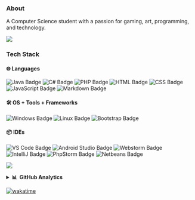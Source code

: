 ### About
A Computer Science student with a passion for gaming, art, programming, and technology.

<a href="https://www.youtube.com/watch?v=dQw4w9WgXcQ"><img src="https://user-images.githubusercontent.com/73097560/115834477-dbab4500-a447-11eb-908a-139a6edaec5c.gif"></a>

### Tech Stack
#### 🌐 Languages <br />
![Java Badge](https://img.shields.io/badge/Java-000?logo=intellij-idea&style=for-the-badge&color=903524)
![C# Badge](https://img.shields.io/badge/C%20Sharp-000?logo=CSharp&style=for-the-badge&color=360092&)
![PHP Badge](https://img.shields.io/badge/PHP-000?logo=PHP&style=for-the-badge&color=5e79ba&logoColor=ffffff)
![HTML Badge](https://img.shields.io/badge/HTML-000?logo=HTML5&style=for-the-badge&color=e34d28&logoColor=ffffff)
![CSS Badge](https://img.shields.io/badge/CSS-000?logo=css3&style=for-the-badge&color=006eba&logoColor=ffffff)
![JavaScript Badge](https://img.shields.io/badge/JavaScript-000?logo=JavaScript&style=for-the-badge&color=ad9404&logoColor=ffffff)
![Markdown Badge](https://img.shields.io/badge/Markdown-000?logo=markdown&style=for-the-badge&color=0da0e5&logoColor=ffffff)

#### 🛠️  OS + Tools + Frameworks <br />
![Windows Badge](https://img.shields.io/badge/Windows-000?logo=windows&style=for-the-badge&color=29b5ff&logoColor=ffffff)
![Linux Badge](https://img.shields.io/badge/-Linux-black?logo=linux&style=for-the-badge&color=2496ed&logoColor=ffffff)
![Bootstrap Badge](https://img.shields.io/badge/Bootstrap-000?logo=bootstrap&style=for-the-badge&color=662db9&logoColor=ffffff)

#### 📦 IDEs <br />
![VS Code Badge](https://img.shields.io/badge/VS%20Code-000?logo=visualstudio&style=for-the-badge&color=209de0&logoColor=ffffff)
![Android Studio Badge](https://img.shields.io/badge/Android%20Studio-000?logo=androidstudio&style=for-the-badge&color=3cdc7c&logoColor=ffffff)
![Webstorm Badge](https://img.shields.io/badge/WebStorm-000?logo=webstorm&style=for-the-badge&color=0599bf&logoColor=ffffff)
![IntelliJ Badge](https://img.shields.io/badge/-IntelliJ-007ACC?logo=intellij-idea&style=for-the-badge&color=ff325d&logoColor=ffffff)
![PhpStorm Badge](https://img.shields.io/badge/-PhpStorm-007ACC?logo=phpstorm&style=for-the-badge&color=56069b&logoColor=ffffff)
![Netbeans Badge](https://img.shields.io/badge/-Netbeans-007ACC?logo=apache-netbeans-ide&style=for-the-badge&color=a1c535&logoColor=ffffff)

<a href="https://www.youtube.com/watch?v=dQw4w9WgXcQ"><img src="https://user-images.githubusercontent.com/73097560/115834477-dbab4500-a447-11eb-908a-139a6edaec5c.gif"></a>

<details>
<summary><b>📊 &nbsp;GitHub Analytics</b></summary>
<p>
  <a href="https://github.com/WolfenXVII">
    <img src="https://github-readme-stats.vercel.app/api?username=WolfenXVII&show_icons=true&theme=dark&layout=compact"/>
    <br>
    <img src="https://github-readme-stats.vercel.app/api/wakatime?username=Wolfen&theme=dark&layout=compact"/>
  </a>
</p>
</details>

[![wakatime](https://wakatime.com/badge/user/6a85fdc2-c024-4238-b51f-e0ee50b69ddb.svg)](https://wakatime.com/@6a85fdc2-c024-4238-b51f-e0ee50b69ddb)
